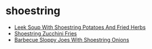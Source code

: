 # shoestring

 * [Leek Soup With Shoestring Potatoes And Fried Herbs](index/l/leek-soup-with-shoestring-potatoes-and-fried-herbs-51252490.json)
 * [Shoestring Zucchini Fries](index/s/shoestring-zucchini-fries-230475.json)
 * [Barbecue Sloppy Joes With Shoestring Onions](index/b/barbecue-sloppy-joes-with-shoestring-onions.json)
